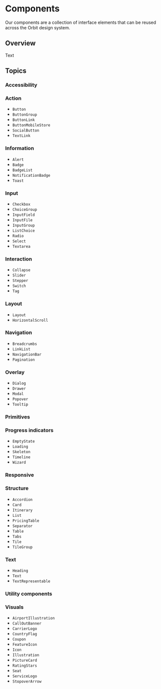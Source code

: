 # Components

Our components are a collection of interface elements that can be reused across the Orbit design system.

## Overview

<!--@START_MENU_TOKEN@-->Text<!--@END_MENU_TOKEN@-->

## Topics

### Accessibility

### Action

- ``Button``
- ``ButtonGroup``
- ``ButtonLink``
- ``ButtonMobileStore``
- ``SocialButton``
- ``TextLink``

### Information

- ``Alert``
- ``Badge``
- ``BadgeList``
- ``NotificationBadge``
- ``Toast``

### Input

- ``Checkbox``
- ``ChoiceGroup``
- ``InputField``
- ``InputFile``
- ``InputGroup``
- ``ListChoice``
- ``Radio``
- ``Select``
- ``Textarea``

### Interaction

- ``Collapse``
- ``Slider``
- ``Stepper``
- ``Switch``
- ``Tag``

### Layout

- ``Layout``
- ``HorizontalScroll``

### Navigation

- ``Breadcrumbs``
- ``LinkList``
- ``NavigationBar``
- ``Pagination``

### Overlay

- ``Dialog``
- ``Drawer``
- ``Modal``
- ``Popover``
- ``Tooltip``

### Primitives

### Progress indicators

- ``EmptyState``
- ``Loading``
- ``Skeleton``
- ``Timeline``
- ``Wizard``

### Responsive

### Structure

- ``Accordion``
- ``Card``
- ``Itinerary``
- ``List``
- ``PricingTable``
- ``Separator``
- ``Table``
- ``Tabs``
- ``Tile``
- ``TileGroup``

### Text

- ``Heading``
- ``Text``
- ``TextRepresentable``

### Utility components

### Visuals

- ``AirportIllustration``
- ``CallOutBanner``
- ``CarrierLogo``
- ``CountryFlag``
- ``Coupon``
- ``FeatureIcon``
- ``Icon``
- ``Illustration``
- ``PictureCard``
- ``RatingStars``
- ``Seat``
- ``ServiceLogo``
- ``StopoverArrow``
